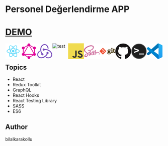 # Personel Değerlendirme APP

# [DEMO](https://employee-rating-app.vercel.app/)

<p dir="auto">
    <img align="left" width="50px" style="max-width: 100%;"
             src="https://raw.githubusercontent.com/github/explore/80688e429a7d4ef2fca1e82350fe8e3517d3494d/topics/react/react.png"
             alt="react">
              <img align="left" width="50px" style="max-width: 100%;"
             src="https://raw.githubusercontent.com/github/explore/e65ef46ef3e7bc457c93622f6a89fe8d3fd131d5/topics/graphql/graphql.png"
             alt="graphql">
 <img align="left" width="50px" style="max-width: 100%;"
             src="https://raw.githubusercontent.com/github/explore/80688e429a7d4ef2fca1e82350fe8e3517d3494d/topics/redux/redux.png"
             alt="react-redux">
             <img align="left" width="50px" style="max-width: 100%;"
             src="https://testing-library.com/img/octopus-64x64.png"
             alt="test">
    <img align="left" width="50px" style="max-width: 100%;"
             src="https://raw.githubusercontent.com/github/explore/80688e429a7d4ef2fca1e82350fe8e3517d3494d/topics/javascript/javascript.png"
             alt="javascript">
    <img align="left" width="50px" style="max-width: 100%;"
             src="https://raw.githubusercontent.com/github/explore/80688e429a7d4ef2fca1e82350fe8e3517d3494d/topics/sass/sass.png"
             alt="sass">
    <img align="left" width="50px" style="max-width: 100%;"
             src="https://raw.githubusercontent.com/github/explore/80688e429a7d4ef2fca1e82350fe8e3517d3494d/topics/git/git.png"
             alt="git">
    <img align="left" width="50px" style="max-width: 100%;"
             src="https://raw.githubusercontent.com/github/explore/78df643247d429f6cc873026c0622819ad797942/topics/github/github.png"
             alt="github">
    <img align="left" width="50px" style="max-width: 100%;"
             src="https://raw.githubusercontent.com/github/explore/80688e429a7d4ef2fca1e82350fe8e3517d3494d/topics/terminal/terminal.png"
             alt="terminal">
    <img align="left" alt="Visual Studio Code" width="50px" src="https://raw.githubusercontent.com/github/explore/80688e429a7d4ef2fca1e82350fe8e3517d3494d/topics/visual-studio-code/visual-studio-code.png" />
</p>
<br />
<br />

## Topics

- React
- Redux Toolkit
- GraphQL
- React Hooks
- React Testing Library
- SASS
- ES6

## Author

bilalkarakollu
